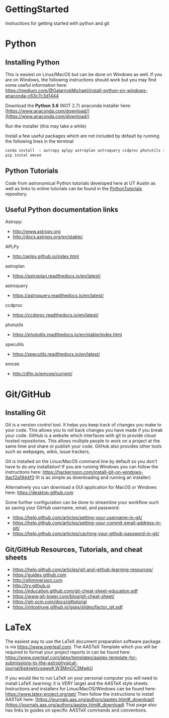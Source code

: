 # GettingStarted
Instructions for getting started with python and git

# Python

## Installing Python
This is easiest on Linux/MacOS but can be done on Windows as well. If you are on Windows, the following instructions should work but you may find some useful information here: https://medium.com/@GalarnykMichael/install-python-on-windows-anaconda-c63c7c3d1444

Download the **Python 3.6** (NOT 2.7) anaconda installer here: [https://www.anaconda.com/download/](https://www.anaconda.com/download/)

Run the installer (this may take a while)

Install a few useful packages which are not included by default by running the following lines in the terminal

```bash
conda install -c astropy aplpy astroplan astroquery ccdproc photutils specutils
pip instal emcee
```

## Python Tutorials
Code from astronomical Python tutorials developed here at UT Austin as well as links to online tutorials can be found in the [PythonTutorials](https://github.com/UTAustinAST376Fall2018/PythonTutorials) repository.

## Useful Python documentation links

Astropy: 
* http://www.astropy.org
* http://docs.astropy.org/en/stable/

APLPy
* http://aplpy.github.io/index.html

astroplan
* https://astroplan.readthedocs.io/en/latest/

astroquery
* https://astroquery.readthedocs.io/en/latest/

ccdproc
* https://ccdproc.readthedocs.io/en/latest/

photutils
* https://photutils.readthedocs.io/en/stable/index.html

specutils
* https://specutils.readthedocs.io/en/latest/

emcee
* http://dfm.io/emcee/current/

# Git/GitHub

## Installing Git

Git is a version control tool. It helps you keep track of changes you make to your code. This allows you to roll back changes you have made if you break your code. GitHub is a website which interfaces with git to provide cloud hosted repositories. This allows multiple people to work on a project at the same time and share or publish your code. GitHub also provides other tools such as webpages, wikis, issue trackers, 

Git is installed on the Linux/MacOS command line by default so you don't have to do any installation! If you are running Windows you can follow the instructions here: https://hackernoon.com/install-git-on-windows-9acf2a1944f0 (It is as simple as downloading and running an installer)

Alternatively you can download a GUI application for MacOS or Windows here: https://desktop.github.com

Some further configuration can be done to streamline your workflow such as saving your GitHub username, email, and password:
* https://help.github.com/articles/setting-your-username-in-git/
* https://help.github.com/articles/setting-your-commit-email-address-in-git/
* https://help.github.com/articles/caching-your-github-password-in-git/

## Git/GitHub Resources, Tutorials, and cheat sheets

* https://help.github.com/articles/git-and-github-learning-resources/
* https://guides.github.com
* http://gitimmersion.com
* http://try.github.io
* https://education.github.com/git-cheat-sheet-education.pdf
* https://www.git-tower.com/blog/git-cheat-sheet/
* https://git-scm.com/docs/gittutorial
* https://ottostruve.github.io/gsps/slides/factor_git.pdf

# LaTeX

The easiest way to use the LaTeX document preparation software package is via https://www.overleaf.com. The AASTeX Template which you will be required to format your project reports in can be found here: https://www.overleaf.com/latex/templates/aastex-template-for-submissions-to-the-astrophysical-journal/bpkjwktvsqwp#.W3MmOC3MwkU

If you would like to run LaTeX on your personal computer you will need to install LaTeX (warning: it is VERY large) and the AASTeX style sheets. Instructions and installers for Linux/MacOS/Windows can be found here: https://www.latex-project.org/get/
Then follow the instructions to install AASTeX here: [https://journals.aas.org/authors/aastex.html#_download](https://journals.aas.org/authors/aastex.html#_download)
That page also has links to guides on specific AASTeX commands and conventions.
